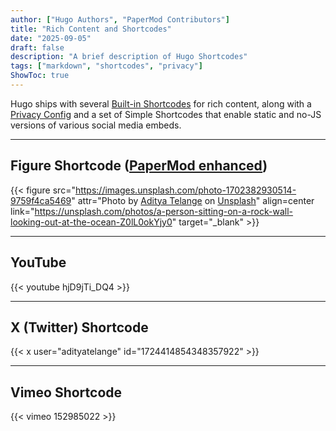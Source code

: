 ```yaml
---
author: ["Hugo Authors", "PaperMod Contributors"]
title: "Rich Content and Shortcodes"
date: "2025-09-05"
draft: false
description: "A brief description of Hugo Shortcodes"
tags: ["markdown", "shortcodes", "privacy"]
ShowToc: true
---
```


Hugo ships with several [Built-in Shortcodes](https://gohugo.io/content-management/shortcodes/#use-hugos-built-in-shortcodes) for rich content, along with a [Privacy Config](https://gohugo.io/about/hugo-and-gdpr/) and a set of Simple Shortcodes that enable static and no-JS versions of various social media embeds.

<!--more-->

---

## Figure Shortcode ([PaperMod enhanced](https://github.com/adityatelange/hugo-PaperMod/commits/master/layouts/shortcodes/figure.html))

{{< figure src="https://images.unsplash.com/photo-1702382930514-9759f4ca5469" attr="Photo by [Aditya Telange](https://unsplash.com/@adityatelange?utm_content=creditCopyText&utm_medium=referral&utm_source=unsplash) on [Unsplash](https://unsplash.com/photos/Z0lL0okYjy0?utm_content=creditCopyText&utm_medium=referral&utm_source=unsplash)" align=center link="https://unsplash.com/photos/a-person-sitting-on-a-rock-wall-looking-out-at-the-ocean-Z0lL0okYjy0" target="_blank" >}}

---

## YouTube

{{< youtube hjD9jTi_DQ4 >}}

---

## X (Twitter) Shortcode

{{< x user="adityatelange" id="1724414854348357922" >}}

---

## Vimeo Shortcode

{{< vimeo 152985022 >}}
